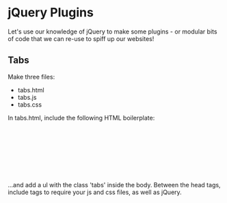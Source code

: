 # jQuery Plugins

Let's use our knowledge of jQuery to make some plugins - or
modular bits of code that we can re-use to spiff up our websites!

## Tabs
Make three files: 
* tabs.html
* tabs.js
* tabs.css

In tabs.html, include the following HTML boilerplate:
<pre><code><!DOCTYPE html>
<html>
  <head>
    <title></title>
  </head>
  <body>
    
  </body>
</html></code></pre>

...and add a ul with the class 'tabs' inside the body. Between the head tags, include tags to require your js and css files, as well as jQuery.
